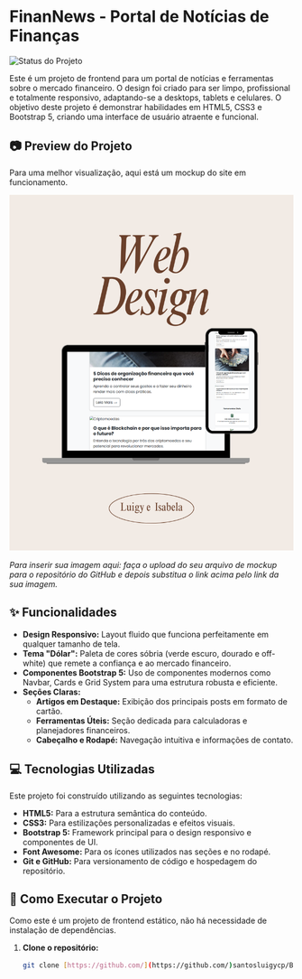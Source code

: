# FinanNews - Portal de Notícias de Finanças

![Status do Projeto](https://img.shields.io/badge/status-em%20desenvolvimento-green)

Este é um projeto de frontend para um portal de notícias e ferramentas sobre o mercado financeiro.
O design foi criado para ser limpo, profissional e totalmente responsivo, adaptando-se a desktops, tablets e celulares. 
O objetivo deste projeto é demonstrar habilidades em HTML5, CSS3 e Bootstrap 5, criando uma interface de usuário atraente e funcional.

## :camera: Preview do Projeto

Para uma melhor visualização, aqui está um mockup do site em funcionamento.

![Preview do site FinanNews em um mockup de notebook](https://github.com/santosluigycp/BLOG_FINANCIAS_v2.0/blob/main/WebDesign%20mockup.png)

*Para inserir sua imagem aqui: faça o upload do seu arquivo de mockup para o repositório do GitHub e depois substitua o link acima pelo link da sua imagem.*

## :sparkles: Funcionalidades

- **Design Responsivo:** Layout fluido que funciona perfeitamente em qualquer tamanho de tela.
- **Tema "Dólar":** Paleta de cores sóbria (verde escuro, dourado e off-white) que remete a confiança e ao mercado financeiro.
- **Componentes Bootstrap 5:** Uso de componentes modernos como Navbar, Cards e Grid System para uma estrutura robusta e eficiente.
- **Seções Claras:**
  - **Artigos em Destaque:** Exibição dos principais posts em formato de cartão.
  - **Ferramentas Úteis:** Seção dedicada para calculadoras e planejadores financeiros.
  - **Cabeçalho e Rodapé:** Navegação intuitiva e informações de contato.

## :computer: Tecnologias Utilizadas

Este projeto foi construído utilizando as seguintes tecnologias:

- **HTML5:** Para a estrutura semântica do conteúdo.
- **CSS3:** Para estilizações personalizadas e efeitos visuais.
- **Bootstrap 5:** Framework principal para o design responsivo e componentes de UI.
- **Font Awesome:** Para os ícones utilizados nas seções e no rodapé.
- **Git e GitHub:** Para versionamento de código e hospedagem do repositório.

## :rocket: Como Executar o Projeto

Como este é um projeto de frontend estático, não há necessidade de instalação de dependências.

1. **Clone o repositório:**
   ```bash
   git clone [https://github.com/](https://github.com/)santosluigycp/BLOG_FINANCIAS_v2.0.git
